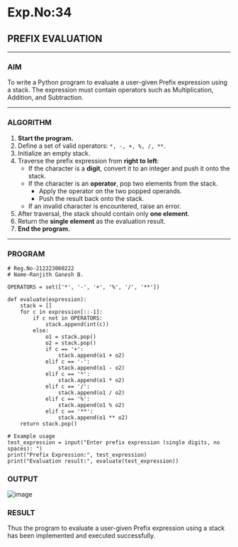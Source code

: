 # Exp.No:34  
## PREFIX EVALUATION

---

### AIM  
To write a Python program to evaluate a user-given Prefix expression using a stack. The expression must contain operators such as Multiplication, Addition, and Subtraction.

---

### ALGORITHM

1. **Start the program.**
2. Define a set of valid operators: `*, -, +, %, /, **`.
3. Initialize an empty stack.
4. Traverse the prefix expression from **right to left**:
   - If the character is a **digit**, convert it to an integer and push it onto the stack.
   - If the character is an **operator**, pop two elements from the stack.
     - Apply the operator on the two popped operands.
     - Push the result back onto the stack.
   - If an invalid character is encountered, raise an error.
5. After traversal, the stack should contain only **one element**.
6. Return the **single element** as the evaluation result.
7. **End the program.**

---

### PROGRAM

```
# Reg.No-212223060222
# Name-Ranjith Ganesh B.

OPERATORS = set(['*', '-', '+', '%', '/', '**'])

def evaluate(expression):
    stack = []
    for c in expression[::-1]:
        if c not in OPERATORS:
            stack.append(int(c))
        else:
            o1 = stack.pop()
            o2 = stack.pop()
            if c == '+':
                stack.append(o1 + o2)
            elif c == '-':
                stack.append(o1 - o2)
            elif c == '*':
                stack.append(o1 * o2)
            elif c == '/':
                stack.append(o1 / o2)
            elif c == '%':
                stack.append(o1 % o2)
            elif c == '**':
                stack.append(o1 ** o2)
    return stack.pop()

# Example usage
test_expression = input("Enter prefix expression (single digits, no spaces): ")
print("Prefix Expression:", test_expression)
print("Evaluation result:", evaluate(test_expression))

```


### OUTPUT
![image](https://github.com/user-attachments/assets/60d8b8ac-5a5b-42bd-b796-8a107c18b9c4)


### RESULT
Thus the program to evaluate a user-given Prefix expression using a stack has been implemented and executed successfully.
